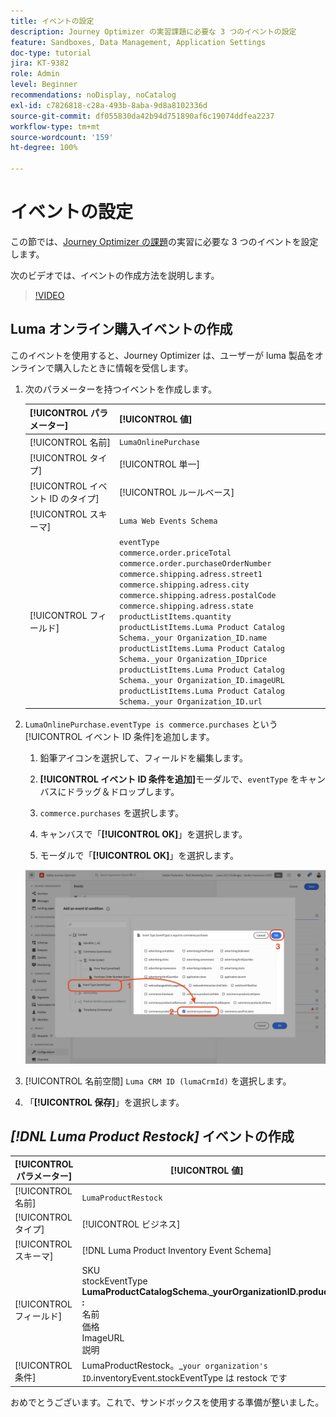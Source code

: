 ```yaml
---
title: イベントの設定
description: Journey Optimizer の実習課題に必要な 3 つのイベントの設定
feature: Sandboxes, Data Management, Application Settings
doc-type: tutorial
jira: KT-9382
role: Admin
level: Beginner
recommendations: noDisplay, noCatalog
exl-id: c7826818-c28a-493b-8aba-9d8a8102336d
source-git-commit: df055830da42b94d751890af6c19074ddfea2237
workflow-type: tm+mt
source-wordcount: '159'
ht-degree: 100%

---
```


# イベントの設定

この節では、[Journey Optimizer の課題](/help/challenges/introduction-and-prerequisites.md)の実習に必要な 3 つのイベントを設定します。

次のビデオでは、イベントの作成方法を説明します。

>[!VIDEO](https://video.tv.adobe.com/v/336253?quality=12&learn=on)

## Luma オンライン購入イベントの作成

このイベントを使用すると、Journey Optimizer は、ユーザーが luma 製品をオンラインで購入したときに情報を受信します。

1. 次のパラメーターを持つイベントを作成します。

   | [!UICONTROL パラメーター] | [!UICONTROL 値] |
   |-------------|-----------|
   | [!UICONTROL 名前] | `LumaOnlinePurchase` |
   | [!UICONTROL タイプ] | [!UICONTROL 単一] |
   | [!UICONTROL イベント ID のタイプ] | [!UICONTROL ルールベース] |
   | [!UICONTROL スキーマ] | `Luma Web Events Schema` |
   | [!UICONTROL フィールド] | `eventType` <br>`commerce.order.priceTotal`<br>`commerce.order.purchaseOrderNumber`<br>`commerce.shipping.adress.street1`<br>`commerce.shipping.adress.city`<br>`commerce.shipping.adress.postalCode`<br>`commerce.shipping.adress.state`<br>`productListItems.quantity`<br>`productListItems.Luma Product Catalog Schema._your Organization_ID.name`<br>`productListItems.Luma Product Catalog Schema._your Organization_IDprice`<br>`productListItems.Luma Product Catalog Schema._your Organization_ID.imageURL`<br>`productListItems.Luma Product Catalog Schema._your Organization_ID.url` |

1. `LumaOnlinePurchase.eventType is commerce.purchases` という[!UICONTROL イベント ID 条件]を追加します。

   1. 鉛筆アイコンを選択して、フィールドを編集します。

   1. **[!UICONTROL イベント ID 条件を追加]**&#x200B;モーダルで、`eventType` をキャンバスにドラッグ＆ドロップします。
   1. `commerce.purchases` を選択します。
   1. キャンバスで「**[!UICONTROL OK]**」を選択します。
   1. モーダルで「**[!UICONTROL OK]**」を選択します。

   ![イベント条件の追加](/help/tutorial-configure-a-training-sandbox/assets/Event-lumaOnlinePurchase-condition-1.png)

1. [!UICONTROL 名前空間] `Luma CRM ID (lumaCrmId)` を選択します。

1. 「**[!UICONTROL 保存]**」を選択します。

## *[!DNL Luma Product Restock]* イベントの作成

| [!UICONTROL パラメーター] | [!UICONTROL 値] |
|-------------|-----------|
| [!UICONTROL 名前] | `LumaProductRestock` |
| [!UICONTROL タイプ] | [!UICONTROL ビジネス] |
| [!UICONTROL スキーマ] | [!DNL Luma Product Inventory Event Schema] |
| [!UICONTROL フィールド] | SKU <br> stockEventType<br><b>LumaProductCatalogSchema._yourOrganizationID.product :</b> <br>名前<br>価格<br> ImageURL<br>説明 |
| [!UICONTROL 条件] | LumaProductRestock。_`your organization's ID`.inventoryEvent.stockEventType は restock です |

おめでとうございます。これで、サンドボックスを使用する準備が整いました。
